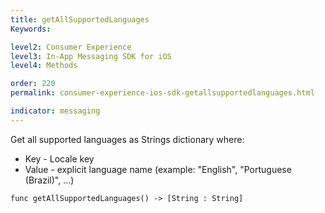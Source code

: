 ```yaml
---
title: getAllSupportedLanguages
Keywords:

level2: Consumer Experience
level3: In-App Messaging SDK for iOS
level4: Methods

order: 220
permalink: consumer-experience-ios-sdk-getallsupportedlanguages.html

indicator: messaging
---
```


Get all supported languages as Strings dictionary where:

* Key - Locale key
* Value - explicit language name (example: "English", "Portuguese (Brazil)", ...)

`func getAllSupportedLanguages() -> [String : String]`
